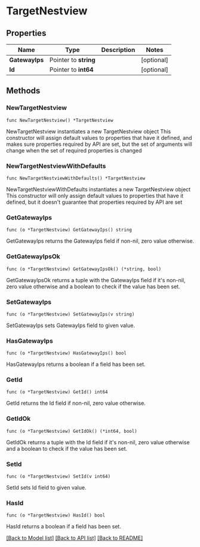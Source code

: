 # TargetNestview

## Properties

Name | Type | Description | Notes
------------ | ------------- | ------------- | -------------
**GatewayIps** | Pointer to **string** |  | [optional] 
**Id** | Pointer to **int64** |  | [optional] 

## Methods

### NewTargetNestview

`func NewTargetNestview() *TargetNestview`

NewTargetNestview instantiates a new TargetNestview object
This constructor will assign default values to properties that have it defined,
and makes sure properties required by API are set, but the set of arguments
will change when the set of required properties is changed

### NewTargetNestviewWithDefaults

`func NewTargetNestviewWithDefaults() *TargetNestview`

NewTargetNestviewWithDefaults instantiates a new TargetNestview object
This constructor will only assign default values to properties that have it defined,
but it doesn't guarantee that properties required by API are set

### GetGatewayIps

`func (o *TargetNestview) GetGatewayIps() string`

GetGatewayIps returns the GatewayIps field if non-nil, zero value otherwise.

### GetGatewayIpsOk

`func (o *TargetNestview) GetGatewayIpsOk() (*string, bool)`

GetGatewayIpsOk returns a tuple with the GatewayIps field if it's non-nil, zero value otherwise
and a boolean to check if the value has been set.

### SetGatewayIps

`func (o *TargetNestview) SetGatewayIps(v string)`

SetGatewayIps sets GatewayIps field to given value.

### HasGatewayIps

`func (o *TargetNestview) HasGatewayIps() bool`

HasGatewayIps returns a boolean if a field has been set.

### GetId

`func (o *TargetNestview) GetId() int64`

GetId returns the Id field if non-nil, zero value otherwise.

### GetIdOk

`func (o *TargetNestview) GetIdOk() (*int64, bool)`

GetIdOk returns a tuple with the Id field if it's non-nil, zero value otherwise
and a boolean to check if the value has been set.

### SetId

`func (o *TargetNestview) SetId(v int64)`

SetId sets Id field to given value.

### HasId

`func (o *TargetNestview) HasId() bool`

HasId returns a boolean if a field has been set.


[[Back to Model list]](../README.md#documentation-for-models) [[Back to API list]](../README.md#documentation-for-api-endpoints) [[Back to README]](../README.md)


